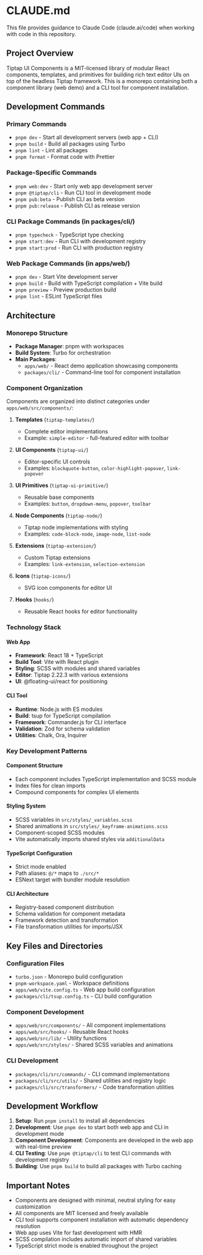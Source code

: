 # CLAUDE.md

This file provides guidance to Claude Code (claude.ai/code) when working with code in this repository.

## Project Overview
Tiptap UI Components is a MIT-licensed library of modular React components, templates, and primitives for building rich text editor UIs on top of the headless Tiptap framework. This is a monorepo containing both a component library (web demo) and a CLI tool for component installation.

## Development Commands

### Primary Commands
- `pnpm dev` - Start all development servers (web app + CLI)
- `pnpm build` - Build all packages using Turbo
- `pnpm lint` - Lint all packages
- `pnpm format` - Format code with Prettier

### Package-Specific Commands
- `pnpm web:dev` - Start only web app development server
- `pnpm @tiptap/cli` - Run CLI tool in development mode
- `pnpm pub:beta` - Publish CLI as beta version
- `pnpm pub:release` - Publish CLI as release version

### CLI Package Commands (in packages/cli/)
- `pnpm typecheck` - TypeScript type checking
- `pnpm start:dev` - Run CLI with development registry
- `pnpm start:prod` - Run CLI with production registry

### Web Package Commands (in apps/web/)
- `pnpm dev` - Start Vite development server
- `pnpm build` - Build with TypeScript compilation + Vite build
- `pnpm preview` - Preview production build
- `pnpm lint` - ESLint TypeScript files

## Architecture

### Monorepo Structure
- **Package Manager**: pnpm with workspaces
- **Build System**: Turbo for orchestration
- **Main Packages**:
  - `apps/web/` - React demo application showcasing components
  - `packages/cli/` - Command-line tool for component installation

### Component Organization

Components are organized into distinct categories under `apps/web/src/components/`:

1. **Templates** (`tiptap-templates/`)
   - Complete editor implementations
   - Example: `simple-editor` - full-featured editor with toolbar

2. **UI Components** (`tiptap-ui/`)
   - Editor-specific UI controls
   - Examples: `blockquote-button`, `color-highlight-popover`, `link-popover`

3. **UI Primitives** (`tiptap-ui-primitive/`)
   - Reusable base components
   - Examples: `button`, `dropdown-menu`, `popover`, `toolbar`

4. **Node Components** (`tiptap-node/`)
   - Tiptap node implementations with styling
   - Examples: `code-block-node`, `image-node`, `list-node`

5. **Extensions** (`tiptap-extension/`)
   - Custom Tiptap extensions
   - Examples: `link-extension`, `selection-extension`

6. **Icons** (`tiptap-icons/`)
   - SVG icon components for editor UI

7. **Hooks** (`hooks/`)
   - Reusable React hooks for editor functionality

### Technology Stack

#### Web App
- **Framework**: React 18 + TypeScript
- **Build Tool**: Vite with React plugin
- **Styling**: SCSS with modules and shared variables
- **Editor**: Tiptap 2.22.3 with various extensions
- **UI**: @floating-ui/react for positioning

#### CLI Tool
- **Runtime**: Node.js with ES modules
- **Build**: tsup for TypeScript compilation
- **Framework**: Commander.js for CLI interface
- **Validation**: Zod for schema validation
- **Utilities**: Chalk, Ora, Inquirer

### Key Development Patterns

#### Component Structure
- Each component includes TypeScript implementation and SCSS module
- Index files for clean imports
- Compound components for complex UI elements

#### Styling System
- SCSS variables in `src/styles/_variables.scss`
- Shared animations in `src/styles/_keyframe-animations.scss`
- Component-scoped SCSS modules
- Vite automatically imports shared styles via `additionalData`

#### TypeScript Configuration
- Strict mode enabled
- Path aliases: `@/*` maps to `./src/*`
- ESNext target with bundler module resolution

#### CLI Architecture
- Registry-based component distribution
- Schema validation for component metadata
- Framework detection and transformation
- File transformation utilities for imports/JSX

## Key Files and Directories

### Configuration Files
- `turbo.json` - Monorepo build configuration
- `pnpm-workspace.yaml` - Workspace definitions
- `apps/web/vite.config.ts` - Web app build configuration
- `packages/cli/tsup.config.ts` - CLI build configuration

### Component Development
- `apps/web/src/components/` - All component implementations
- `apps/web/src/hooks/` - Reusable React hooks
- `apps/web/src/lib/` - Utility functions
- `apps/web/src/styles/` - Shared SCSS variables and animations

### CLI Development
- `packages/cli/src/commands/` - CLI command implementations
- `packages/cli/src/utils/` - Shared utilities and registry logic
- `packages/cli/src/transformers/` - Code transformation utilities

## Development Workflow

1. **Setup**: Run `pnpm install` to install all dependencies
2. **Development**: Use `pnpm dev` to start both web app and CLI in development mode
3. **Component Development**: Components are developed in the web app with real-time preview
4. **CLI Testing**: Use `pnpm @tiptap/cli` to test CLI commands with development registry
5. **Building**: Use `pnpm build` to build all packages with Turbo caching

## Important Notes

- Components are designed with minimal, neutral styling for easy customization
- All components are MIT licensed and freely available
- CLI tool supports component installation with automatic dependency resolution
- Web app uses Vite for fast development with HMR
- SCSS compilation includes automatic import of shared variables
- TypeScript strict mode is enabled throughout the project